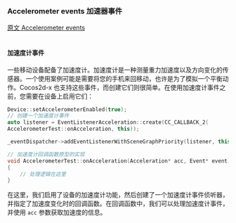 ### Accelerometer events  加速器事件
[原文 Accelerometer events](https://docs.cocos2d-x.org/cocos2d-x/v4/en/event_dispatcher/accelerometer.html) 
<br>
<br>

#### 加速度计事件
一些移动设备配备了加速度计。加速度计是一种测量重力加速度以及方向变化的传感器。一个使用案例可能是需要将您的手机来回移动，也许是为了模拟一个平衡动作。Cocos2d-x 也支持这些事件，而创建它们则很简单。在使用加速度计事件之前，您需要在设备上启用它们：

```cpp
Device::setAccelerometerEnabled(true);
// 创建一个加速度计事件
auto listener = EventListenerAcceleration::create(CC_CALLBACK_2(
AccelerometerTest::onAcceleration, this));

_eventDispatcher->addEventListenerWithSceneGraphPriority(listener, this);

// 加速度计回调函数原型的实现
void AccelerometerTest::onAcceleration(Acceleration* acc, Event* event)
{
    // 处理逻辑在这里
}
```

在这里，我们启用了设备的加速度计功能，然后创建了一个加速度计事件侦听器，并指定了加速度变化时的回调函数。在回调函数中，我们可以处理加速度计事件，并使用 `acc` 参数获取加速度的信息。